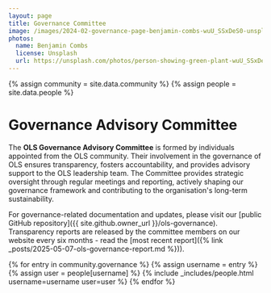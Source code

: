 ```yaml
---
layout: page
title: Governance Committee
image: /images/2024-02-governance-page-benjamin-combs-wuU_SSxDeS0-unsplash.jpg
photos:
  name: Benjamin Combs
  license: Unsplash
  url: https://unsplash.com/photos/person-showing-green-plant-wuU_SSxDeS0
---
```


{% assign community = site.data.community %}
{% assign people = site.data.people %}

# Governance Advisory Committee

The **OLS Governance Advisory Committee** is formed by individuals appointed from the OLS community.
Their involvement in the governance of OLS ensures transparency, fosters accountability, and provides advisory support to the OLS leadership team.
The Committee provides strategic oversight through regular meetings and reporting, actively shaping our governance framework and contributing to the organisation's long-term sustainability.

For governance-related documentation and updates, please visit our [public GitHub repository]({{ site.github.owner_url }}/ols-governance).
Transparency reports are released by the committee members on our website every six months - read the [most recent report]({% link _posts/2025-05-07-ols-governance-report.md %})).

<div class="people">
{% for entry in community.governance %}
    {% assign username = entry %}
    {% assign user = people[username] %}
    {% include _includes/people.html username=username user=user %}
{% endfor %}
</div>
